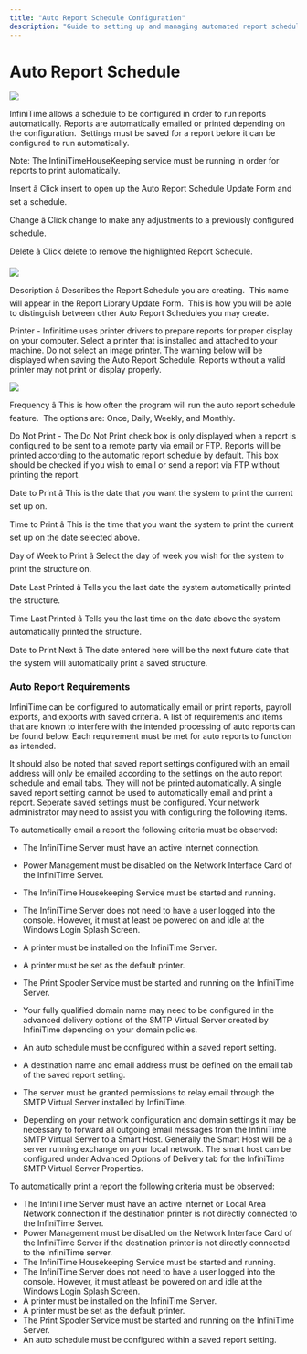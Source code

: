 ```yaml
---
title: "Auto Report Schedule Configuration"
description: "Guide to setting up and managing automated report schedules in InfiniTime, including creation, modification, and deletion of report schedules with email and printing options."
---
```


# Auto Report Schedule

![](/img/rep9.gif)

InfiniTime allows a schedule to be configured in order to run reports automatically. Reports are automatically emailed or printed depending on the configuration.  Settings must be saved for a report before it can be configured to run automatically.

Note: The InfiniTimeHouseKeeping service must be running in order for reports to print automatically.

Insert â Click insert to open up the Auto Report Schedule Update Form and set a schedule.

Change â Click change to make any adjustments to a previously configured schedule.

Delete â Click delete to remove the highlighted Report Schedule.

![](/img/ValidPrinter.gif)

Description â Describes the Report Schedule you are creating.  This name will appear in the Report Library Update Form.  This is how you will be able to distinguish between other Auto Report Schedules you may create.

Printer - Infinitime uses printer drivers to prepare reports for proper display on your computer. Select a printer that is installed and attached to your machine. Do not select an image printer. The warning below will be displayed when saving the Auto Report Schedule. Reports without a valid printer may not print or display properly.

![](/img/CH10AutoReports.gif)

Frequency â This is how often the program will run the auto report schedule feature.  The options are: Once, Daily, Weekly, and Monthly.

Do Not Print - The Do Not Print check box is only displayed when a report is configured to be sent to a remote party via email or FTP. Reports will be printed according to the automatic report schedule by default. This box should be checked if you wish to email or send a report via FTP without printing the report.

Date to Print â This is the date that you want the system to print the current set up on.

Time to Print â This is the time that you want the system to print the current set up on the date selected above.

Day of Week to Print â Select the day of week you wish for the system to print the structure on.

Date Last Printed â Tells you the last date the system automatically printed the structure.

Time Last Printed â Tells you the last time on the date above the system automatically printed the structure.

Date to Print Next â The date entered here will be the next future date that the system will automatically print a saved structure.

### Auto Report Requirements

InfiniTime can be configured to automatically email or print reports, payroll exports, and exports with saved criteria. A list of requirements and items that are known to interfere with the intended processing of auto reports can be found below. Each requirement must be met for auto reports to function as intended.

It should also be noted that saved report settings configured with an email address will only be emailed according to the settings on the auto report schedule and email tabs. They will not be printed automatically. A single saved report setting cannot be used to automatically email and print a report. Seperate saved settings must be configured. Your network administrator may need to assist you with configuring the following items.

To automatically email a report the following criteria must be observed:

- The InfiniTime Server must have an active Internet connection.
- Power Management must be disabled on the Network Interface Card of the InfiniTime Server.
- The InfiniTime Housekeeping Service must be started and running.
- The InfiniTime Server does not need to have a user logged into the console. However, it must at least be powered on and idle at the Windows Login Splash Screen.
- A printer must be installed on the InfiniTime Server.
- A printer must be set as the default printer.
- The Print Spooler Service must be started and running on the InfiniTime Server.
- Your fully qualified domain name may need to be configured in the advanced delivery options of the SMTP Virtual Server created by InfiniTime depending on your domain policies.
- An auto schedule must be configured within a saved report setting.
- A destination name and email address must be defined on the email tab of the saved report setting.
- The server must be granted permissions to relay email through the SMTP Virtual Server installed by InfiniTime.

- Depending on your network configuration and domain settings it may be necessary to forward all outgoing email messages from the InfiniTime SMTP Virtual Server to a Smart Host. Generally the Smart Host will be a server running exchange on your local network. The smart host can be configured under Advanced Options of Delivery tab for the InfiniTime SMTP Virtual Server Properties.

To automatically print a report the following criteria must be observed:

- The InfiniTime Server must have an active Internet or Local Area Network connection if the destination printer is not directly connected to the InfiniTime Server.
- Power Management must be disabled on the Network Interface Card of the InfiniTime Server if the destination printer is not directly connected to the InfiniTime server.
- The InfiniTime Housekeeping Service must be started and running.
- The InfiniTime Server does not need to have a user logged into the console. However, it must atleast be powered on and idle at the Windows Login Splash Screen.
- A printer must be installed on the InfiniTime Server.
- A printer must be set as the default printer.
- The Print Spooler Service must be started and running on the InfiniTime Server.
- An auto schedule must be configured within a saved report setting.
